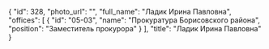 {
    "id": 328,
    "photo_url": "",
    "full_name": "Ладик Ирина Павловна",
    "offices": [
        {
            "id": "05-03",
            "name": "Прокуратура Борисовского района",
            "position": "Заместитель прокурора"
        }
    ],
    "title": "Ладик Ирина Павловна"
}